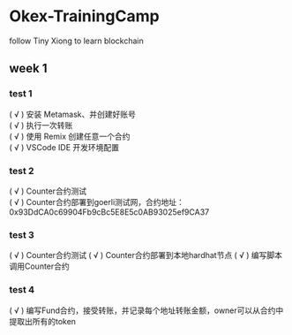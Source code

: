 # Okex-TrainingCamp
follow Tiny Xiong to learn blockchain

## week 1
### test 1
( √ ) 安装 Metamask、并创建好账号    
( √ ) 执⾏⼀次转账  
( √ ) 使⽤ Remix 创建任意⼀个合约  
( √ ) VSCode IDE 开发环境配置  
### test 2
( √ ) Counter合约测试  
( √ ) Counter合约部署到goerli测试网，合约地址：0x93DdCA0c69904Fb9cBc5E8E5c0AB93025ef9CA37  

### test 3
( √ ) Counter合约测试
( √ ) Counter合约部署到本地hardhat节点
( √ ) 编写脚本调用Counter合约

### test 4 
( √ ) 编写Fund合约，接受转账，并记录每个地址转账⾦额，owner可以从合约中提取出所有的token